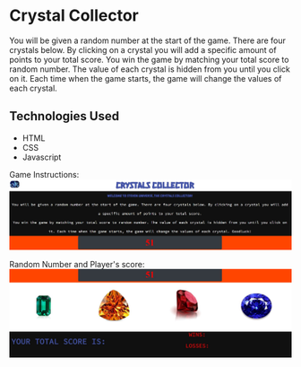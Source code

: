 # Crystal Collector 
You will be given a random number at the start of the game. There are four crystals below. By clicking on a crystal you will add a specific amount of points to your total score.
You win the game by matching your total score to random number. The value of each crystal is hidden from you until you click on it. Each time when the game starts, the game will change the values of each crystal.

## Technologies Used
- HTML
- CSS
- Javascript

Game Instructions:
![crystal collector](assets/images/c1.JPG)

Random Number and Player's score:
![crystal collector](assets/images/c2.JPG)